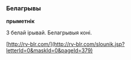 ### Белагрывы
**прыметнік**

З белай ірывай. Белагрывыя коні.

<a rel="author">[http://rv-blr.com/](http://rv-blr.com/slounik.jsp?letterId=0&maskId=0&pageId=379)</a>
